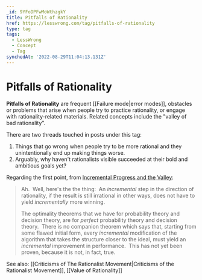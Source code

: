 ```yaml
---
_id: 9YFoDPFwMoWthzgkY
title: Pitfalls of Rationality
href: https://lesswrong.com/tag/pitfalls-of-rationality
type: tag
tags:
  - LessWrong
  - Concept
  - Tag
synchedAt: '2022-08-29T11:04:13.131Z'
---
```

# Pitfalls of Rationality

**Pitfalls of Rationality** are frequent [[Failure mode|error modes]], obstacles or problems that arise when people try to practice rationality, or engage with rationality-related materials. Related concepts include the "valley of bad rationality".  
  
There are two threads touched in posts under this tag:

1.  Things that go wrong when people try to be more rational and they unintentionally end up making things worse.
2.  Arguably, why haven't rationalists visible succeeded at their bold and ambitious goals yet?

Regarding the first point, from [Incremental Progress and the Valley](https://www.lesswrong.com/posts/oZNXmHcdhb4m7vwsv/incremental-progress-and-the-valley):

> Ah.  Well, here's the the thing:  An *incremental* step in the direction of rationality, if the result is still irrational in other ways, does not have to yield *incrementally* more winning.
> 
> The optimality theorems that we have for probability theory and decision theory, are for *perfect* probability theory and decision theory.  There is no companion theorem which says that, starting from some flawed initial form, every *incremental* modification of the algorithm that takes the structure closer to the ideal, must yield an *incremental* improvement in performance.  This has not yet been proven, because it is not, in fact, true.

See also: [[Criticisms of The Rationalist Movement|Criticisms of the Rationalist Movement]], [[Value of Rationality]]